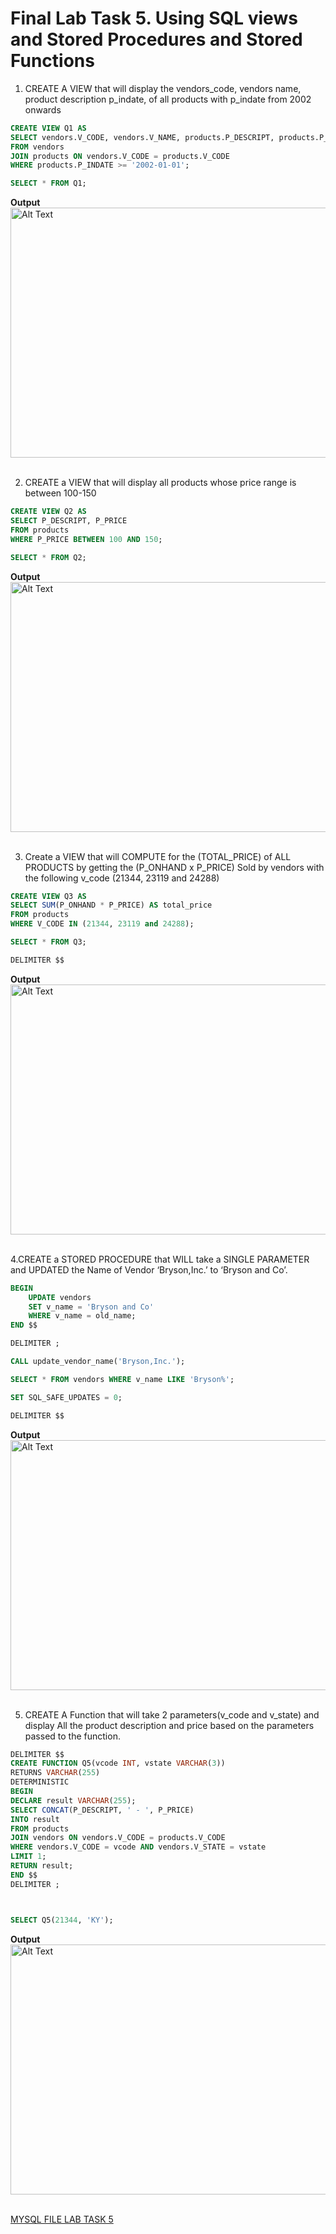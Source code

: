 # Final Lab Task 5. Using SQL views and Stored Procedures and Stored Functions #

1. CREATE A VIEW that will display the vendors_code, vendors name, product description p_indate, of all products with p_indate from 2002 onwards

```sql
CREATE VIEW Q1 AS 
SELECT vendors.V_CODE, vendors.V_NAME, products.P_DESCRIPT, products.P_INDATE
FROM vendors
JOIN products ON vendors.V_CODE = products.V_CODE
WHERE products.P_INDATE >= '2002-01-01';

SELECT * FROM Q1;
```

**Output**
<img src="" alt="Alt Text" width="800" height="400"> 

2. CREATE a VIEW that will display all products whose price range is between 100-150

```sql
CREATE VIEW Q2 AS
SELECT P_DESCRIPT, P_PRICE
FROM products
WHERE P_PRICE BETWEEN 100 AND 150;

SELECT * FROM Q2;
```
**Output**
<img src="" alt="Alt Text" width="800" height="400"> 

3. Create a VIEW that will COMPUTE for the (TOTAL_PRICE) of ALL PRODUCTS by getting the (P_ONHAND x P_PRICE) Sold by vendors with the following v_code (21344, 23119 and 24288)

```sql
CREATE VIEW Q3 AS
SELECT SUM(P_ONHAND * P_PRICE) AS total_price
FROM products
WHERE V_CODE IN (21344, 23119 and 24288);

SELECT * FROM Q3;

DELIMITER $$
```
**Output**
<img src="" alt="Alt Text" width="800" height="400"> 

4.CREATE a STORED PROCEDURE that WILL take a SINGLE PARAMETER and UPDATED the Name of Vendor ‘Bryson,Inc.’ to ‘Bryson and Co’.

```sql
BEGIN
    UPDATE vendors
    SET v_name = 'Bryson and Co'
    WHERE v_name = old_name;
END $$

DELIMITER ;

CALL update_vendor_name('Bryson,Inc.');

SELECT * FROM vendors WHERE v_name LIKE 'Bryson%';

SET SQL_SAFE_UPDATES = 0;

DELIMITER $$
```
**Output**
<img src="" alt="Alt Text" width="800" height="400"> 

5. CREATE A Function that will take 2 parameters(v_code and v_state) and display All the product description and price based on the parameters passed to the function.

```sql 
DELIMITER $$
CREATE FUNCTION Q5(vcode INT, vstate VARCHAR(3))
RETURNS VARCHAR(255)
DETERMINISTIC
BEGIN
DECLARE result VARCHAR(255);
SELECT CONCAT(P_DESCRIPT, ' - ', P_PRICE)
INTO result
FROM products
JOIN vendors ON vendors.V_CODE = products.V_CODE
WHERE vendors.V_CODE = vcode AND vendors.V_STATE = vstate
LIMIT 1;
RETURN result;
END $$
DELIMITER ;



SELECT Q5(21344, 'KY');
```
**Output**
<img src="" alt="Alt Text" width="800" height="400"> 


[MYSQL FILE LAB TASK 5 ](.)

